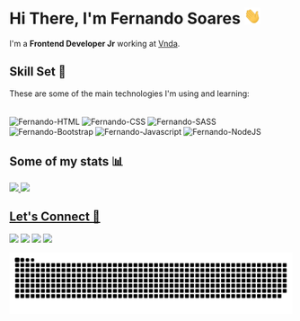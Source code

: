 <h1>Hi There, I'm Fernando Soares <img  src="https://raw.githubusercontent.com/ABSphreak/ABSphreak/master/gifs/Hi.gif" width="30px"></h1>

I'm a **Frontend Developer Jr** working at [Vnda](https://www.vnda.com.br/).

## Skill Set :muscle:

These are some of the main technologies I'm using and  learning:

<div style="display: inline_block"><br>
  <img align="center" alt="Fernando-HTML" height="30" width="80" src="https://img.shields.io/badge/HTML5-E34F26?style=for-the-badge&logo=html5&logoColor=white">
  <img align="center" alt="Fernando-CSS" height="30" width="80" src="https://img.shields.io/badge/CSS3-1572B6?style=for-the-badge&logo=css3&logoColor=white">
  <img align="center" alt="Fernando-SASS" height="30" width="80" src="https://img.shields.io/badge/Sass-CC6699?style=for-the-badge&logo=sass&logoColor=white">
  <img align="center" alt="Fernando-Bootstrap" height="30" width="80" src="https://img.shields.io/badge/Bootstrap-563D7C?style=for-the-badge&logo=bootstrap&logoColor=white">  
  <img align="center" alt="Fernando-Javascript" height="30" width="80" src="https://img.shields.io/badge/JavaScript-F7DF1E?style=for-the-badge&logo=javascript&logoColor=black">
 <img align="center" alt="Fernando-NodeJS" height="30" width="80" src="https://img.shields.io/badge/Node.js-43853D?style=for-the-badge&logo=node.js&logoColor=white">
  
 ## 

</div> 

## Some of my stats :bar_chart:

 <div>
  <a href="https://github.com/89fernando">
  <img height="180em" src="https://github-readme-stats.vercel.app/api?username=89fernando&show_icons=true&theme=dark&include_all_commits=true&count_private=true"/>
  <img height="183em" src="https://github-readme-stats.vercel.app/api/top-langs/?username=89fernando&layout=compact&langs_count=7&theme=dark"/>
</div> 
  
  ##

## Let's Connect :handshake:
  
<div> 

  <a href="https://medium.com/@89fernando" target="_blank"><img src="https://img.shields.io/badge/Medium-12100E?style=for-the-badge&logo=medium&logoColor=white" target="_blank"></a>
  <a href = "mailto:fernando89soares@gmail.com"><img src="https://img.shields.io/badge/-Gmail-%23333?style=for-the-badge&logo=gmail&logoColor=white" target="_blank"></a>
  <a href="https://www.linkedin.com/in/89fernando" target="_blank"><img src="https://img.shields.io/badge/-LinkedIn-%230077B5?style=for-the-badge&logo=linkedin&logoColor=white" target="_blank"></a>
  <a href="https://instagram.com/89soares" target="_blank"><img src="https://img.shields.io/badge/-Instagram-%23E4405F?style=for-the-badge&logo=instagram&logoColor=white" target="_blank"></a>

   
 
  ![Snake animation](https://github.com/89fernando/89fernando/blob/output/github-contribution-grid-snake.svg)
 
</div>  
<!--
**89fernando/89fernando** is a ✨ _special_ ✨ repository because its `README.md` (this file) appears on your GitHub profile.

Here are some ideas to get you started:

- 🔭 I’m currently working on ...
- 🌱 I’m currently learning ...
- 👯 I’m looking to collaborate on ...
- 🤔 I’m looking for help with ...
- 💬 Ask me about ...
- 📫 How to reach me: ...
- 😄 Pronouns: ...
- ⚡ Fun fact: ...
-->
